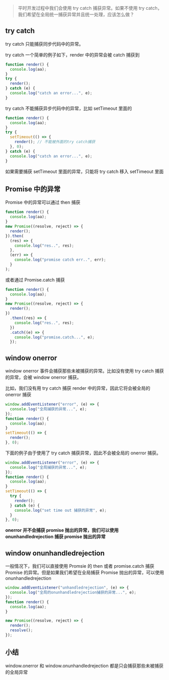 > 平时开发过程中我们会使用 try catch 捕获异常。如果不使用 try catch，我们希望在全局统一捕获异常并且统一处理，应该怎么做？

## try catch

try catch 只能捕获同步代码中的异常。

try catch 一个简单的例子如下，render 中的异常会被 catch 捕获到

```js
function render() {
  console.log(aa);
}
try {
  render();
} catch (e) {
  console.log("catch an error...", e);
}
```

try catch 不能捕获异步代码中的异常，比如 setTimeout 里面的

```js
function render() {
  console.log(aa);
}
try {
  setTimeout(() => {
    render(); // 不能被外面的try catch捕获
  }, 0);
} catch (e) {
  console.log("catch an error...", e);
}
```

如果需要捕获 setTimeout 里面的异常，只能将 try catch 移入 setTimeout 里面

## Promise 中的异常

Promise 中的异常可以通过 then 捕获

```js
function render() {
  console.log(aa);
}
new Promise((resolve, reject) => {
  render();
}).then(
  (res) => {
    console.log("res..", res);
  },
  (err) => {
    console.log("promise catch err..", err);
  }
);
```

或者通过 Promise.catch 捕获

```js
function render() {
  console.log(aa);
}
new Promise((resolve, reject) => {
  render();
})
  .then((res) => {
    console.log("res..", res);
  })
  .catch((e) => {
    console.log("promise.catch...", e);
  });
```

## window onerror

window onerror 事件会捕获那些未被捕获的异常。比如没有使用 try catch 捕获的异常，会被 window onerror 捕获。

比如，我们没有用 try catch 捕获 render 中的异常，因此它将会被全局的 onerror 捕获

```js
window.addEventListener("error", (e) => {
  console.log("全局捕获的异常...", e);
});
function render() {
  console.log(aa);
}
setTimeout(() => {
  render();
}, 0);
```

下面的例子由于使用了 try catch 捕获异常，因此不会被全局的 onerror 捕获。

```js
window.addEventListener("error", (e) => {
  console.log("全局捕获的异常...", e);
});
function render() {
  console.log(aa);
}
setTimeout(() => {
  try {
    render();
  } catch (e) {
    console.log("set time out 捕获的异常", e);
  }
}, 0);
```

**onerror 并不会捕获 promise 抛出的异常，我们可以使用 onunhandledrejection 捕获 promise 抛出的异常**

## window onunhandledrejection

一般情况下，我们可以直接使用 Promsie 的 then 或者 promise.catch 捕获 Promise 的异常。但是如果我们希望在全局捕获 Promise 抛出的异常，可以使用 onunhandledrejection

```js
window.addEventListener("unhandledrejection", (e) => {
  console.log("全局的onunhandledrejection捕获的异常...", e);
});
function render() {
  console.log(aa);
}

new Promise((resolve, reject) => {
  render();
  resolve();
});
```

## 小结

window.onerror 和 window.onunhandledrejection 都是只会捕获那些未被捕获的全局异常
